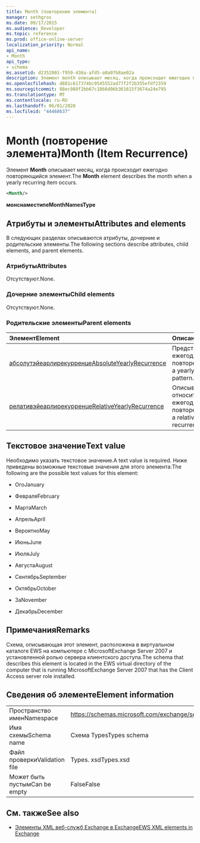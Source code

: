 ```yaml
---
title: Month (повторение элемента)
manager: sethgros
ms.date: 09/17/2015
ms.audience: Developer
ms.topic: reference
ms.prod: office-online-server
localization_priority: Normal
api_name:
- Month
api_type:
- schema
ms.assetid: d2352001-f959-436a-afd5-a0a07b8ae02a
description: Элемент month описывает месяц, когда происходит ежегодно повторяющийся элемент.
ms.openlocfilehash: d881c617374bc9545552ad77f2f2b355efdf2359
ms.sourcegitcommit: 88ec988f2bb67c1866d06b361615f3674a24e795
ms.translationtype: MT
ms.contentlocale: ru-RU
ms.lasthandoff: 06/01/2020
ms.locfileid: "44468637"
---
```

# <a name="month-item-recurrence"></a><span data-ttu-id="4acee-103">Month (повторение элемента)</span><span class="sxs-lookup"><span data-stu-id="4acee-103">Month (Item Recurrence)</span></span>

<span data-ttu-id="4acee-104">Элемент **Month** описывает месяц, когда происходит ежегодно повторяющийся элемент.</span><span class="sxs-lookup"><span data-stu-id="4acee-104">The **Month** element describes the month when a yearly recurring item occurs.</span></span> 
  
```xml
<Month/>
```

 <span data-ttu-id="4acee-105">**монснаместипе**</span><span class="sxs-lookup"><span data-stu-id="4acee-105">**MonthNamesType**</span></span>
## <a name="attributes-and-elements"></a><span data-ttu-id="4acee-106">Атрибуты и элементы</span><span class="sxs-lookup"><span data-stu-id="4acee-106">Attributes and elements</span></span>

<span data-ttu-id="4acee-107">В следующих разделах описываются атрибуты, дочерние и родительские элементы.</span><span class="sxs-lookup"><span data-stu-id="4acee-107">The following sections describe attributes, child elements, and parent elements.</span></span>
  
### <a name="attributes"></a><span data-ttu-id="4acee-108">Атрибуты</span><span class="sxs-lookup"><span data-stu-id="4acee-108">Attributes</span></span>

<span data-ttu-id="4acee-109">Отсутствуют.</span><span class="sxs-lookup"><span data-stu-id="4acee-109">None.</span></span>
  
### <a name="child-elements"></a><span data-ttu-id="4acee-110">Дочерние элементы</span><span class="sxs-lookup"><span data-stu-id="4acee-110">Child elements</span></span>

<span data-ttu-id="4acee-111">Отсутствуют.</span><span class="sxs-lookup"><span data-stu-id="4acee-111">None.</span></span>
  
### <a name="parent-elements"></a><span data-ttu-id="4acee-112">Родительские элементы</span><span class="sxs-lookup"><span data-stu-id="4acee-112">Parent elements</span></span>

|<span data-ttu-id="4acee-113">**Элемент**</span><span class="sxs-lookup"><span data-stu-id="4acee-113">**Element**</span></span>|<span data-ttu-id="4acee-114">**Описание**</span><span class="sxs-lookup"><span data-stu-id="4acee-114">**Description**</span></span>|
|:-----|:-----|
|[<span data-ttu-id="4acee-115">абсолутэйеарлирекурренце</span><span class="sxs-lookup"><span data-stu-id="4acee-115">AbsoluteYearlyRecurrence</span></span>](absoluteyearlyrecurrence.md) <br/> |<span data-ttu-id="4acee-116">Представляет шаблон ежегодного повторения.</span><span class="sxs-lookup"><span data-stu-id="4acee-116">Represents a yearly recurrence pattern.</span></span>  <br/> |
|[<span data-ttu-id="4acee-117">релативэйеарлирекурренце</span><span class="sxs-lookup"><span data-stu-id="4acee-117">RelativeYearlyRecurrence</span></span>](relativeyearlyrecurrence.md) <br/> |<span data-ttu-id="4acee-118">Описывает относительный ежегодный шаблон повторения.</span><span class="sxs-lookup"><span data-stu-id="4acee-118">Describes a relative yearly recurrence pattern.</span></span>  <br/> |
   
## <a name="text-value"></a><span data-ttu-id="4acee-119">Текстовое значение</span><span class="sxs-lookup"><span data-stu-id="4acee-119">Text value</span></span>

<span data-ttu-id="4acee-120">Необходимо указать текстовое значение.</span><span class="sxs-lookup"><span data-stu-id="4acee-120">A text value is required.</span></span> <span data-ttu-id="4acee-121">Ниже приведены возможные текстовые значения для этого элемента:</span><span class="sxs-lookup"><span data-stu-id="4acee-121">The following are the possible text values for this element:</span></span>
  
- <span data-ttu-id="4acee-122">Ого</span><span class="sxs-lookup"><span data-stu-id="4acee-122">January</span></span>
    
- <span data-ttu-id="4acee-123">Февраля</span><span class="sxs-lookup"><span data-stu-id="4acee-123">February</span></span>
    
- <span data-ttu-id="4acee-124">Марта</span><span class="sxs-lookup"><span data-stu-id="4acee-124">March</span></span>
    
- <span data-ttu-id="4acee-125">Апрель</span><span class="sxs-lookup"><span data-stu-id="4acee-125">April</span></span>
    
- <span data-ttu-id="4acee-126">Вероятно</span><span class="sxs-lookup"><span data-stu-id="4acee-126">May</span></span>
    
- <span data-ttu-id="4acee-127">Июнь</span><span class="sxs-lookup"><span data-stu-id="4acee-127">June</span></span>
    
- <span data-ttu-id="4acee-128">Июля</span><span class="sxs-lookup"><span data-stu-id="4acee-128">July</span></span>
    
- <span data-ttu-id="4acee-129">Августа</span><span class="sxs-lookup"><span data-stu-id="4acee-129">August</span></span>
    
- <span data-ttu-id="4acee-130">Сентябрь</span><span class="sxs-lookup"><span data-stu-id="4acee-130">September</span></span>
    
- <span data-ttu-id="4acee-131">Октябрь</span><span class="sxs-lookup"><span data-stu-id="4acee-131">October</span></span>
    
- <span data-ttu-id="4acee-132">За</span><span class="sxs-lookup"><span data-stu-id="4acee-132">November</span></span>
    
- <span data-ttu-id="4acee-133">Декабрь</span><span class="sxs-lookup"><span data-stu-id="4acee-133">December</span></span>
    
## <a name="remarks"></a><span data-ttu-id="4acee-134">Примечания</span><span class="sxs-lookup"><span data-stu-id="4acee-134">Remarks</span></span>

<span data-ttu-id="4acee-135">Схема, описывающая этот элемент, расположена в виртуальном каталоге EWS на компьютере с MicrosoftExchange Server 2007 и установленной ролью сервера клиентского доступа.</span><span class="sxs-lookup"><span data-stu-id="4acee-135">The schema that describes this element is located in the EWS virtual directory of the computer that is running MicrosoftExchange Server 2007 that has the Client Access server role installed.</span></span>
  
## <a name="element-information"></a><span data-ttu-id="4acee-136">Сведения об элементе</span><span class="sxs-lookup"><span data-stu-id="4acee-136">Element information</span></span>

|||
|:-----|:-----|
|<span data-ttu-id="4acee-137">Пространство имен</span><span class="sxs-lookup"><span data-stu-id="4acee-137">Namespace</span></span>  <br/> |https://schemas.microsoft.com/exchange/services/2006/types  <br/> |
|<span data-ttu-id="4acee-138">Имя схемы</span><span class="sxs-lookup"><span data-stu-id="4acee-138">Schema name</span></span>  <br/> |<span data-ttu-id="4acee-139">Схема Types</span><span class="sxs-lookup"><span data-stu-id="4acee-139">Types schema</span></span>  <br/> |
|<span data-ttu-id="4acee-140">Файл проверки</span><span class="sxs-lookup"><span data-stu-id="4acee-140">Validation file</span></span>  <br/> |<span data-ttu-id="4acee-141">Types. xsd</span><span class="sxs-lookup"><span data-stu-id="4acee-141">Types.xsd</span></span>  <br/> |
|<span data-ttu-id="4acee-142">Может быть пустым</span><span class="sxs-lookup"><span data-stu-id="4acee-142">Can be empty</span></span>  <br/> |<span data-ttu-id="4acee-143">False</span><span class="sxs-lookup"><span data-stu-id="4acee-143">False</span></span>  <br/> |
   
## <a name="see-also"></a><span data-ttu-id="4acee-144">См. также</span><span class="sxs-lookup"><span data-stu-id="4acee-144">See also</span></span>



- [<span data-ttu-id="4acee-145">Элементы XML веб-служб Exchange в Exchange</span><span class="sxs-lookup"><span data-stu-id="4acee-145">EWS XML elements in Exchange</span></span>](ews-xml-elements-in-exchange.md)

